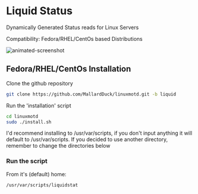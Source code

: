 Liquid Status
=========

Dynamically Generated Status reads for Linux Servers 

Compatibility: Fedora/RHEL/CentOs based Distributions

![animated-screenshot](http://download.reidweb.com/dynmotdimg.gif)

## Fedora/RHEL/CentOs Installation

Clone the github repository
```bash
git clone https://github.com/MallardDuck/linuxmotd.git -b liquid
```
Run the 'installation' script
```bash
cd linuxmotd
sudo ./install.sh
```
I'd recommend installing to /usr/var/scripts, if you don't input anything it will default to /usr/var/scripts. If you decided to use another directory, remember to change the directories below

### Run the script
From it's (default) home:
```bash
/usr/var/scripts/liquidstat
```
